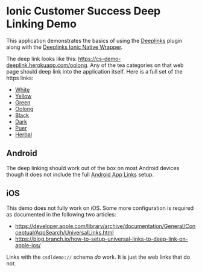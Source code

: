 # Ionic Customer Success Deep Linking Demo

This application demonstrates the basics of using the [Deeplinks](https://github.com/ionic-team/ionic-plugin-deeplinks) plugin along with the [Deeplinks Ionic Native Wrapper](https://ionicframework.com/docs/native/deeplinks/).

The deep link looks like this: https://cs-demo-deeplink.herokuapp.com/oolong. Any of the tea categories on that web page should deep link into the application itself. Here is a full set of the https links:

- [White](https://cs-demo-deeplink.herokuapp.com/white)
- [Yellow](https://cs-demo-deeplink.herokuapp.com/yellow)
- [Green](https://cs-demo-deeplink.herokuapp.com/green)
- [Oolong](https://cs-demo-deeplink.herokuapp.com/oolong)
- [Black](https://cs-demo-deeplink.herokuapp.com/black)
- [Dark](https://cs-demo-deeplink.herokuapp.com/dark)
- [Puer](https://cs-demo-deeplink.herokuapp.com/puer)
- [Herbal](https://cs-demo-deeplink.herokuapp.com/herbal)

## Android

The deep linking should work out of the box on most Android devices though it does not include the full [Android App Links](https://developer.android.com/training/app-links/#web-assoc) setup.

## iOS

This demo does not fully work on iOS. Some more configuration is required as documented in the following two articles:

* https://developer.apple.com/library/archive/documentation/General/Conceptual/AppSearch/UniversalLinks.html
* https://blog.branch.io/how-to-setup-universal-links-to-deep-link-on-apple-ios/

Links with the `csdldemo://` schema _do_ work. It is just the web links that do not.
